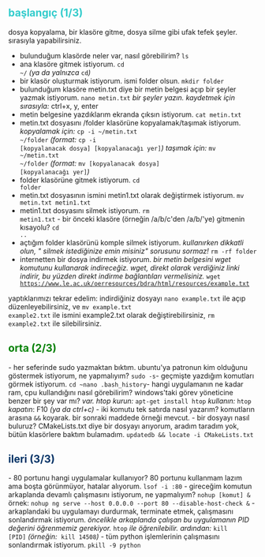 <h2><span style="color: #33cccc;">başlangıç (1/3)</span></h2>
dosya kopyalama, bir klasöre gitme, dosya silme gibi ufak tefek şeyler. sırasıyla yapabilirsiniz.

- bulunduğum klasörde neler var, nasıl görebilirim?
<code><span class="lit">ls</span></code>
- ana klasöre gitmek istiyorum.
<code><span class="lit">cd ~/</span></code>
<em>(ya da yalnızca&nbsp;</em><code><span class="lit">cd</span></code><em>)</em>
- bir klasör oluşturmak istiyorum. ismi folder olsun.
<code><span class="lit">mkdir folder</span></code>
- bulunduğum klasöre metin.txt diye bir metin belgesi açıp bir şeyler yazmak istiyorum.
<code><span class="lit">nano metin.txt</span></code>
<em>bir şeyler yazın.</em>
<em>kaydetmek için sırasıyla:</em> ctrl+x, y, enter
- metin belgesine yazdıklarım ekranda çıksın istiyorum.
<code><span class="lit">cat metin.txt</span></code>
- metin.txt dosyasını /folder klasörüne kopyalamak/taşımak istiyorum.
<em>kopyalamak için:&nbsp;</em><code><span class="lit">cp -i ~/metin.txt ~/folder</span></code>
<em>(format: </em><code><span class="lit">cp -i [kopyalanacak dosya] [kopyalanacağı yer]</span></code><em>)</em>
<em>taşımak için:</em>&nbsp;<code><span class="lit">mv ~/metin.txt ~/folder</span></code>
<em>(format:&nbsp;</em><code><span class="lit">mv&nbsp;[kopyalanacak dosya] [kopyalanacağı yer]</span></code><em>)</em>
- folder klasörüne gitmek istiyorum.
<code><span class="lit">cd folder</span></code>
- metin.txt dosyasının ismini metin1.txt olarak değiştirmek istiyorum.
<code><span class="lit">mv metin.txt metin1.txt</span></code>
- metin1.txt dosyasını silmek istiyorum.
<code><span class="lit">rm metin1.txt</span></code>
-&nbsp;bir önceki klasöre (örneğin /a/b/c'den /a/b/'ye) gitmenin kısayolu?
<code><span class="lit">cd ..</span></code>
- açtığım folder klasörünü komple silmek istiyorum.
<em>kullanırken dikkatli olun, " silmek istediğinize emin misiniz" sorusunu sormaz!</em>
<code><span class="lit">rm -rf folder</span></code>
- internetten bir dosya indirmek istiyorum.
<em>bir metin belgesini wget komutunu kullanarak indireceğiz. wget, direkt olarak verdiğiniz linki indirir, bu yüzden direkt indirme bağlantıları vermelisiniz.
</em><code><span class="lit">wget https://www.le.ac.uk/oerresources/bdra/html/resources/example.txt</span></code>

yaptıklarımızı tekrar edelim: indirdiğiniz dosyayı <code><span class="lit">nano example.txt</span></code> ile açıp düzenleyebilirsiniz, ve <code><span class="lit">mv example.txt example2.txt</span></code> ile ismini example2.txt olarak değiştirebilirsiniz, <code><span class="lit">rm example2.txt</span></code> ile silebilirsiniz.
<h2><span style="color: #008000;">orta (2/3)</span></h2>
- her seferinde sudo yazmaktan bıktım. ubuntu'ya patronun kim olduğunu göstermek istiyorum, ne yapmalıyım?
<code><span class="lit">sudo -s</span></code>- geçmişte yazdığım komutları görmek istiyorum.
<code><span class="lit">cd ~</span></code><code><span class="lit">nano .bash_history</span></code>- hangi uygulamanın ne kadar ram, cpu kullandığını nasıl görebilirim? windows'taki görev yöneticine benzer bir şey var mı?
<em>var. htop kurun:&nbsp;</em><code><span class="lit">apt-get install htop</span></code>
<em>kullanın:</em> <code><span class="lit">htop</span></code>
<em>kapatın</em>: F10<em> (ya da ctrl+c)</em>
- iki komutu tek satırda nasıl yazarım?
komutların arasına <code><span class="lit">&amp;&amp;</span></code>&nbsp;koyarak. bir sonraki maddede örneği mevcut.
- bir dosyayı nasıl buluruz?&nbsp;CMakeLists.txt diye bir dosyayı arıyorum, aradım taradım yok, bütün klasörlere baktım bulamadım.
<code><span class="lit">updatedb &amp;&amp; locate -i CMakeLists.txt</span></code>
<h2><span style="color: #003366;">ileri (3/3)</span></h2>
- 80 portunu hangi uygulamalar kullanıyor? 80 portunu kullanmam lazım ama boşta görünmüyor, hatalar alıyorum.
<code><span class="lit">lsof -i :80</span></code>
- gireceğim komutun arkaplanda devamlı&nbsp;çalışmasını istiyorum, ne yapmalıyım?
<code><span class="lit">nohup [komut]&nbsp;&amp;</span></code>
örnek: <code><span class="lit">nohup ng serve --host 0.0.0.0 --port 80 --disable-host-check &amp;</span></code>
- arkaplandaki bu uygulamayı durdurmak, terminate etmek, çalışmasını sonlandırmak istiyorum.
<em>öncelikle arkaplanda çalışan bu uygulamanın PID değerini öğrenmemiz gerekiyor. </em><code><span class="lit">htop</span></code>&nbsp;<em>ile öğrenilebilir.</em>
<em>ardından:</em> <code><span class="lit">kill [PID]</span></code>&nbsp;<em>(örneğin:&nbsp;&nbsp;</em><code><span class="lit">kill 14508</span></code><em>)
</em>- tüm python işlemlerinin çalışmasını sonlandırmak istiyorum.
<code><span class="lit"><span class="pln">pkill </span><span class="pun">-</span><span class="lit">9&nbsp;</span><span class="pln">python</span></code>

